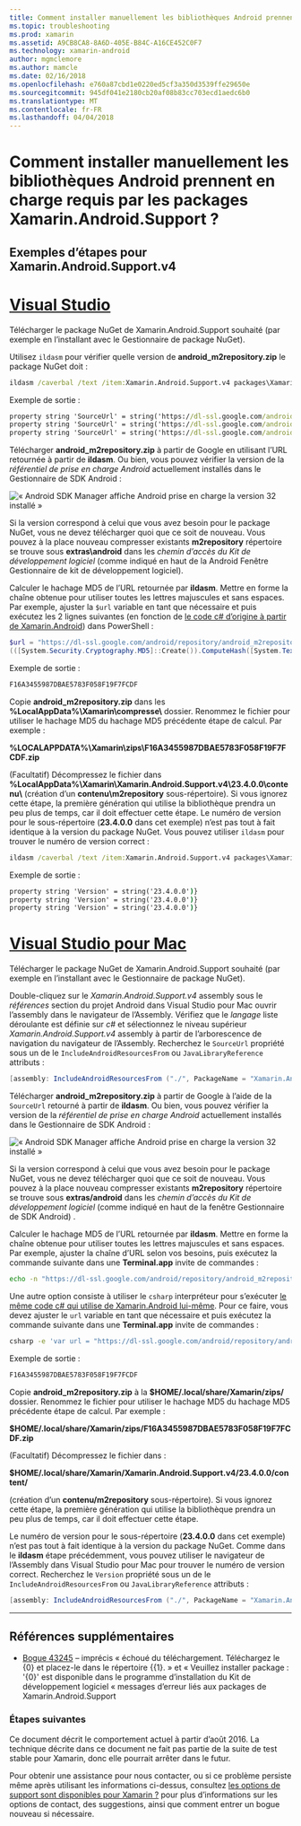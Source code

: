 ```yaml
---
title: Comment installer manuellement les bibliothèques Android prennent en charge requis par les packages Xamarin.Android.Support ?
ms.topic: troubleshooting
ms.prod: xamarin
ms.assetid: A9CB8CA8-8A6D-405E-B84C-A16CE452C0F7
ms.technology: xamarin-android
author: mgmclemore
ms.author: mamcle
ms.date: 02/16/2018
ms.openlocfilehash: e760a87cbd1e0220ed5cf3a350d3539ffe29650e
ms.sourcegitcommit: 945df041e2180cb20af08b83cc703ecd1aedc6b0
ms.translationtype: MT
ms.contentlocale: fr-FR
ms.lasthandoff: 04/04/2018
---
```

# <a name="how-can-i-manually-install-the-android-support-libraries-required-by-the-xamarinandroidsupport-packages"></a>Comment installer manuellement les bibliothèques Android prennent en charge requis par les packages Xamarin.Android.Support ?

## <a name="example-steps-for-xamarinandroidsupportv4"></a>Exemples d’étapes pour Xamarin.Android.Support.v4 

# <a name="visual-studiotabvswin"></a>[Visual Studio](#tab/vswin)

Télécharger le package NuGet de Xamarin.Android.Support souhaité (par exemple en l’installant avec le Gestionnaire de package NuGet).

Utilisez `ildasm` pour vérifier quelle version de **android_m2repository.zip** le package NuGet doit :

```cmd
ildasm /caverbal /text /item:Xamarin.Android.Support.v4 packages\Xamarin.Android.Support.v4.23.4.0.1\lib\MonoAndroid403\Xamarin.Android.Support.v4.dll | findstr SourceUrl
```
Exemple de sortie :

```cmd
property string 'SourceUrl' = string('https://dl-ssl.google.com/android/repository/android_m2repository_r32.zip')
property string 'SourceUrl' = string('https://dl-ssl.google.com/android/repository/android_m2repository_r32.zip')
property string 'SourceUrl' = string('https://dl-ssl.google.com/android/repository/android_m2repository_r32.zip')
```

Télécharger **android\_m2repository.zip** à partir de Google en utilisant l’URL retournée à partir de **ildasm**. Ou bien, vous pouvez vérifier la version de la _référentiel de prise en charge Android_ actuellement installés dans le Gestionnaire de SDK Android :

![« Android SDK Manager affiche Android prise en charge la version 32 installé »](install-android-support-library-images/sdk-extras.png)

Si la version correspond à celui que vous avez besoin pour le package NuGet, vous ne devez télécharger quoi que ce soit de nouveau. Vous pouvez à la place nouveau compresser existants **m2repository** répertoire se trouve sous **extras\\android** dans les _chemin d’accès du Kit de développement logiciel_ (comme indiqué en haut de la Android Fenêtre Gestionnaire de kit de développement logiciel).

Calculer le hachage MD5 de l’URL retournée par **ildasm**. Mettre en forme la chaîne obtenue pour utiliser toutes les lettres majuscules et sans espaces. Par exemple, ajuster la `$url` variable en tant que nécessaire et puis exécutez les 2 lignes suivantes (en fonction de [le code c# d’origine à partir de Xamarin.Android](https://github.com/xamarin/xamarin-android/blob/8e8a4dd90f26eb39172876cc52181b6639e20524/src/Xamarin.Android.Build.Tasks/Tasks/GetAdditionalResourcesFromAssemblies.cs#L208)) dans PowerShell :

```powershell
$url = "https://dl-ssl.google.com/android/repository/android_m2repository_r32.zip"
(([System.Security.Cryptography.MD5]::Create()).ComputeHash([System.Text.Encoding]::UTF8.GetBytes($url)) | %{ $_.ToString("X02") }) -join ""
```
Exemple de sortie :

```powershell
F16A3455987DBAE5783F058F19F7FCDF
```

Copie **android\_m2repository.zip** dans les **%LocalAppData%\\Xamarin\\compresse\\**  dossier. Renommez le fichier pour utiliser le hachage MD5 du hachage MD5 précédente étape de calcul. Par exemple :

**%LOCALAPPDATA%\\Xamarin\\zips\\F16A3455987DBAE5783F058F19F7FCDF.zip**

(Facultatif) Décompressez le fichier dans **%LocalAppData%\\Xamarin\\Xamarin.Android.Support.v4\\23.4.0.0\\contenu\\**  (création d’un **contenu\\m2repository** sous-répertoire). Si vous ignorez cette étape, la première génération qui utilise la bibliothèque prendra un peu plus de temps, car il doit effectuer cette étape.
Le numéro de version pour le sous-répertoire (**23.4.0.0** dans cet exemple) n’est pas tout à fait identique à la version du package NuGet. Vous pouvez utiliser `ildasm` pour trouver le numéro de version correct :

```cmd
ildasm /caverbal /text /item:Xamarin.Android.Support.v4 packages\Xamarin.Android.Support.v4.23.4.0.1\lib\MonoAndroid403\Xamarin.Android.Support.v4.dll | findstr /C:"string 'Version'"
```
Exemple de sortie :

```cmd
property string 'Version' = string('23.4.0.0')}
property string 'Version' = string('23.4.0.0')}
property string 'Version' = string('23.4.0.0')}
```

# <a name="visual-studio-for-mactabvsmac"></a>[Visual Studio pour Mac](#tab/vsmac)

Télécharger le package NuGet de Xamarin.Android.Support souhaité (par exemple en l’installant avec le Gestionnaire de package NuGet).

Double-cliquez sur le _Xamarin.Android.Support.v4_ assembly sous le _références_ section du projet Android dans Visual Studio pour Mac ouvrir l’assembly dans le navigateur de l’Assembly. Vérifiez que le _langage_ liste déroulante est définie sur _c#_ et sélectionnez le niveau supérieur _Xamarin.Android.Support.v4_ assembly à partir de l’arborescence de navigation du navigateur de l’Assembly. Recherchez le `SourceUrl` propriété sous un de le `IncludeAndroidResourcesFrom` ou `JavaLibraryReference` attributs :

```csharp
[assembly: IncludeAndroidResourcesFrom ("./", PackageName = "Xamarin.Android.Support.v4", SourceUrl = "https://dl-ssl.google.com/android/repository/android_m2repository_r32.zip", EmbeddedArchive = "m2repository/com/android/support/support-v4/23.4.0/support-v4-23.4.0.aar", Version = "23.4.0.0")]
```

Télécharger **android\_m2repository.zip** à partir de Google à l’aide de la `SourceUrl` retourné à partir de **ildasm**. Ou bien, vous pouvez vérifier la version de la _référentiel de prise en charge Android_ actuellement installés dans le Gestionnaire de SDK Android :

![« Android SDK Manager affiche Android prise en charge la version 32 installé »](install-android-support-library-images/sdk-extras.png)

Si la version correspond à celui que vous avez besoin pour le package NuGet, vous ne devez télécharger quoi que ce soit de nouveau. Vous pouvez à la place nouveau compresser existants **m2repository** répertoire se trouve sous **extras/android** dans les _chemin d’accès du Kit de développement logiciel_ (comme indiqué en haut de la fenêtre Gestionnaire de SDK Android) .

Calculer le hachage MD5 de l’URL retournée par **ildasm**. Mettre en forme la chaîne obtenue pour utiliser toutes les lettres majuscules et sans espaces. Par exemple, ajuster la chaîne d’URL selon vos besoins, puis exécutez la commande suivante dans une **Terminal.app** invite de commandes :

```bash
echo -n "https://dl-ssl.google.com/android/repository/android_m2repository_r32.zip" | md5 | tr '[:lower:]' '[:upper:]'
```

Une autre option consiste à utiliser le `csharp` interpréteur pour s’exécuter [le même code c# qui utilise de Xamarin.Android lui-même](https://github.com/xamarin/xamarin-android/blob/8e8a4dd90f26eb39172876cc52181b6639e20524/src/Xamarin.Android.Build.Tasks/Tasks/GetAdditionalResourcesFromAssemblies.cs#L208).
Pour ce faire, vous devez ajuster le `url` variable en tant que nécessaire et puis exécutez la commande suivante dans une **Terminal.app** invite de commandes :

```bash
csharp -e 'var url = "https://dl-ssl.google.com/android/repository/android_m2repository_r32.zip"; string.Concat((System.Security.Cryptography.MD5.Create().ComputeHash(System.Text.Encoding.UTF8.GetBytes(url))).Select(b => b.ToString("X02")))'
```
Exemple de sortie :

```bash
F16A3455987DBAE5783F058F19F7FCDF
```

Copie **android\_m2repository.zip** à la **$HOME/.local/share/Xamarin/zips/** dossier. Renommez le fichier pour utiliser le hachage MD5 du hachage MD5 précédente étape de calcul. Par exemple :

**$HOME/.local/share/Xamarin/zips/F16A3455987DBAE5783F058F19F7FCDF.zip**

(Facultatif) Décompressez le fichier dans : 

**$HOME/.local/share/Xamarin/Xamarin.Android.Support.v4/23.4.0.0/content/**

(création d’un **contenu/m2repository** sous-répertoire). Si vous ignorez cette étape, la première génération qui utilise la bibliothèque prendra un peu plus de temps, car il doit effectuer cette étape.

Le numéro de version pour le sous-répertoire (**23.4.0.0** dans cet exemple) n’est pas tout à fait identique à la version du package NuGet. Comme dans le **ildasm** étape précédemment, vous pouvez utiliser le navigateur de l’Assembly dans Visual Studio pour Mac pour trouver le numéro de version correct. Recherchez le `Version` propriété sous un de le `IncludeAndroidResourcesFrom` ou `JavaLibraryReference` attributs :

```csharp
[assembly: IncludeAndroidResourcesFrom ("./", PackageName = "Xamarin.Android.Support.v4", SourceUrl = "https://dl-ssl.google.com/android/repository/android_m2repository_r32.zip", EmbeddedArchive = "m2repository/com/android/support/support-v4/23.4.0/support-v4-23.4.0.aar", Version = "23.4.0.0")]
```

-----


## <a name="additional-references"></a>Références supplémentaires

- [Bogue 43245](https://bugzilla.xamarin.com/show_bug.cgi?id=43245) – imprécis « échoué du téléchargement. Téléchargez le {0} et placez-le dans le répertoire {{1}. » et « Veuillez installer package : '{0}' est disponible dans le programme d’installation du Kit de développement logiciel « messages d’erreur liés aux packages de Xamarin.Android.Support

### <a name="next-steps"></a>Étapes suivantes

Ce document décrit le comportement actuel à partir d’août 2016. La technique décrite dans ce document ne fait pas partie de la suite de test stable pour Xamarin, donc elle pourrait arrêter dans le futur.

Pour obtenir une assistance pour nous contacter, ou si ce problème persiste même après utilisant les informations ci-dessus, consultez [les options de support sont disponibles pour Xamarin ?](~/cross-platform/troubleshooting/support-options.md) pour plus d’informations sur les options de contact, des suggestions, ainsi que comment entrer un bogue nouveau si nécessaire.

